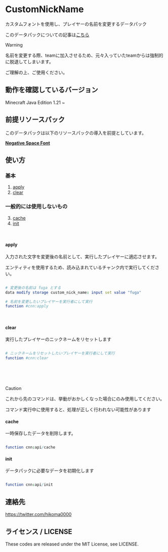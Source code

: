 # CustomNickName

カスタムフォントを使用し、プレイヤーの名前を変更するデータパック

このデータパックについての記事は[こちら](https://qiita.com/hikoma0000/items/9bcf1084f9c167ed2179)

> [!WARNING]
> 名前を変更する際、teamに加入させるため、元々入っていたteamからは強制的に脱退してしまいます。
> 
> ご理解の上、ご使用ください。



## 動作を確認しているバージョン

Minecraft Java Edition 1.21 ~

## 前提リソースパック

このデータパックは以下のリソースパックの導入を前提としています。

<b> [Negative Space Font](https://github.com/AmberWat/NegativeSpaceFont) </b>


## 使い方

  ### 基本
  1. [apply](#apply)
  2. [clear](#clear)
  
  ### 一般的には使用しないもの
  3. [cache](#cache)
  4. [init](#init)

<br>

  #### apply

  入力された文字を変更後の名前として、実行したプレイヤーに適応させます。
  
  エンティティを使用するため、読み込まれているチャンク内で実行してください。

  ```nim

  # 変更後の名前は fuga とする
  data modify storage custom_nick_name: input set value "fuga"

  # 名前を変更したいプレイヤーを実行者にして実行
  function #cnn:apply

  ```

<br>

  #### clear

  実行したプレイヤーのニックネームをリセットします

  ```nim

  # ニックネームをリセットしたいプレイヤーを実行者にして実行
  function #cnn:clear
  
  ```

<br>
<br>
<br>


  > [!CAUTION]
  > これから先のコマンドは、挙動がおかしくなった場合にのみ使用してください。
  > 
  > コマンド実行中に使用すると、処理が正しく行われない可能性があります

  
  #### cache

  一時保存したデータを削除します。

  ```nim

  function cnn:api/cache

  ```


  #### init

  データパックに必要なデータを初期化します

  ```nim

  function cnn:api/init
  
  ```


## 連絡先

<https://twitter.com/hikoma0000>

## ライセンス / LICENSE

These codes are released under the MIT License, see LICENSE.
  
